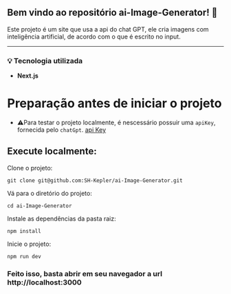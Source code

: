 ## Bem vindo ao repositório ai-Image-Generator! 🌌

Este projeto é um site que usa a api do chat GPT, ele cria imagens com inteligência artificial, de acordo com o que é escrito no input.

<hr>

### 💡 Tecnologia utilizada

* **Next.js**

# Preparação antes de iniciar o projeto
* ⚠️Para testar o projeto localmente, é nescessário possuir uma `apiKey`, fornecida pelo `chatGpt`.
  <a href="https://platform.openai.com/account/api-keys" target="_blank">api Key</a>

## Execute localmente:
Clone o projeto:

```
git clone git@github.com:SH-Kepler/ai-Image-Generator.git
```
Vá para o diretório do projeto:

```
cd ai-Image-Generator
```
Instale as dependências da pasta raiz:

```
npm install
```
Inicie o projeto:

```
npm run dev
```

### Feito isso, basta abrir em seu navegador a url http://localhost:3000
